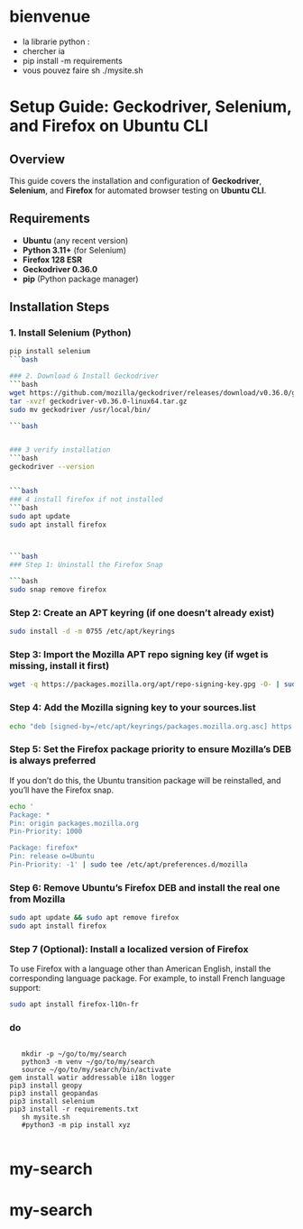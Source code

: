# bienvenue 
- la librarie python :
- chercher ia
- pip install -m requirements 
- vous pouvez faire sh ./mysite.sh 


# Setup Guide: Geckodriver, Selenium, and Firefox on Ubuntu CLI

## **Overview**
This guide covers the installation and configuration of **Geckodriver**, **Selenium**, and **Firefox** for automated browser testing on **Ubuntu CLI**.

## **Requirements**
- **Ubuntu** (any recent version)
- **Python 3.11+** (for Selenium)
- **Firefox 128 ESR**
- **Geckodriver 0.36.0**
- **pip** (Python package manager)

## **Installation Steps**
### **1. Install Selenium (Python)**
```bash
pip install selenium
```bash

### 2. Download & Install Geckodriver
```bash
wget https://github.com/mozilla/geckodriver/releases/download/v0.36.0/geckodriver-v0.36.0-linux64.tar.gz
tar -xvzf geckodriver-v0.36.0-linux64.tar.gz
sudo mv geckodriver /usr/local/bin/

```bash


### 3 verify installation
```bash
geckodriver --version


```bash
### 4 install firefox if not installed
```bash
sudo apt update
sudo apt install firefox



```bash
### Step 1: Uninstall the Firefox Snap

```bash
sudo snap remove firefox
```

### Step 2: Create an APT keyring (if one doesn’t already exist)

```bash
sudo install -d -m 0755 /etc/apt/keyrings
```

### Step 3: Import the Mozilla APT repo signing key (if wget is missing, install it first)

```bash
wget -q https://packages.mozilla.org/apt/repo-signing-key.gpg -O- | sudo tee /etc/apt/keyrings/packages.mozilla.org.asc > /dev/null
```

### Step 4: Add the Mozilla signing key to your sources.list

```bash
echo "deb [signed-by=/etc/apt/keyrings/packages.mozilla.org.asc] https://packages.mozilla.org/apt mozilla main" | sudo tee -a /etc/apt/sources.list.d/mozilla.list > /dev/null
```

### Step 5: Set the Firefox package priority to ensure Mozilla’s DEB is always preferred

If you don’t do this, the Ubuntu transition package will be reinstalled, and you’ll have the Firefox snap.

```bash
echo '
Package: *
Pin: origin packages.mozilla.org
Pin-Priority: 1000

Package: firefox*
Pin: release o=Ubuntu
Pin-Priority: -1' | sudo tee /etc/apt/preferences.d/mozilla
```

### Step 6: Remove Ubuntu’s Firefox DEB and install the real one from Mozilla

```bash
sudo apt update && sudo apt remove firefox
sudo apt install firefox
```

### Step 7 (Optional): Install a localized version of Firefox

To use Firefox with a language other than American English, install the corresponding language package. For example, to install French language support:

```bash
sudo apt install firefox-l10n-fr
```
### do
 ````

    mkdir -p ~/go/to/my/search
    python3 -m venv ~/go/to/my/search
    source ~/go/to/my/search/bin/activate
gem install watir addressable i18n logger
pip3 install geopy
pip3 install geopandas
pip3 install selenium
pip3 install -r requirements.txt
    sh mysite.sh
    #python3 -m pip install xyz


````

# my-search
# my-search
